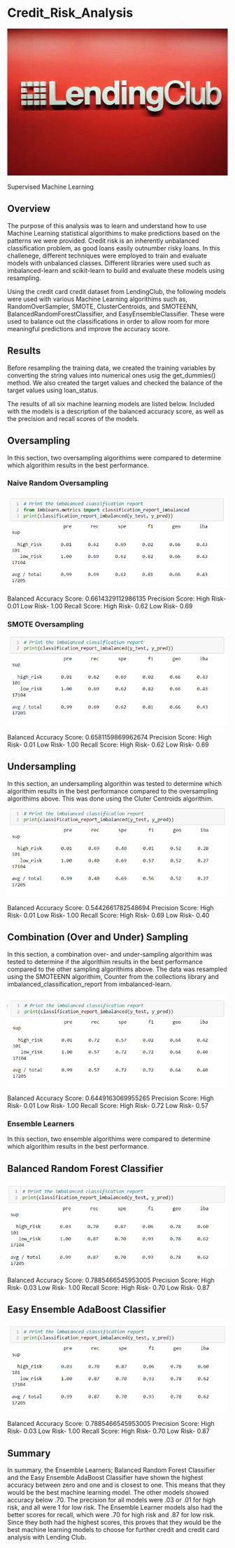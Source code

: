 # Credit_Risk_Analysis

![Alt text](images/LendingClub-CEO-Resigns.jpg)

Supervised Machine Learning

## Overview

The purpose of this analysis was to learn and understand how to use Machine Learning statistical algorithims to make predictions based on the patterns we were provided. Credit risk is an inherently unbalanced classification problem, as good loans easily outnumber risky loans. In this challenege, different techniques were employed to train and evaluate models with unbalanced classes. Different libraries were used such as imbalanced-learn and scikit-learn to build and evaluate these models using resampling.

Using the credit card credit dataset from LendingClub, the following models were used with various Machine Learning algorithims such as, RandomOverSampler, SMOTE, ClusterCentroids, and SMOTEENN, BalancedRandomForestClassifier, and EasyEnsembleClassifier. These were used to balance out the classifications in order to allow room for more meaningful predictions and improve the accuracy score.

## Results

Before resampling the training data, we created the training variables by converting the string values into numerical ones usig the get_dummies() method. We also created the target values and checked the balance of the target values using loan_status.

The results of all six machine learning models are listed below. Included with the models is a description of the balanced accuracy score, as well as the precision and recall scores of the models.

## Oversampling

In this section, two oversampling algorithims were compared to determine which algorithim results in the best performance.

### Naive Random Oversampling

![Alt text](images/NaiveRandomSampling.PNG)

Balanced Accuracy Score: 0.6614329112986135
Precision Score:
    High Risk- 0.01
    Low Risk- 1.00
Recall Score: 
    High Risk- 0.62
    Low Risk- 0.69

### SMOTE Oversampling

![Alt text](images/SMOTEOversampling.PNG)

Balanced Accuracy Score: 0.6581159869962674
Precision Score:
    High Risk- 0.01
    Low Risk- 1.00
Recall Score: 
    High Risk- 0.62
    Low Risk- 0.69

## Undersampling

In this section, an undersampling algorithin was tested to determine which algorithim results in the best performance compared to the oversampling algorithims above. This was done using the Cluter Centroids algorithim.

![Alt text](images/Undersampling.PNG)

Balanced Accuracy Score: 0.5442661782548694
Precision Score:
    High Risk- 0.01
    Low Risk- 1.00
Recall Score: 
    High Risk- 0.69
    Low Risk- 0.40

## Combination (Over and Under) Sampling

In this section, a combination over- and under-sampling algorithim was tested to determine if the algorithim results in the best performance compared to the other sampling algorithims above. The data was resampled using the SMOTEENN algorithim, Counter from the collections library and imbalanced_classification_report from imbalanced-learn.

![Alt text](images/CombinationSampling.PNG)

Balanced Accuracy Score: 0.6449163069955265
Precision Score:
    High Risk- 0.01
    Low Risk- 1.00
Recall Score: 
    High Risk- 0.72
    Low Risk- 0.57

### Ensemble Learners

In this section, two ensemble algorithims were compared to determine which algorithim results in the best performance. 

## Balanced Random Forest Classifier

![Alt text](images/BalancedRFClassifier.PNG)

Balanced Accuracy Score: 0.7885466545953005
Precision Score:
    High Risk- 0.03
    Low Risk- 1.00
Recall Score: 
    High Risk- 0.70
    Low Risk- 0.87

## Easy Ensemble AdaBoost Classifier

![Alt text](images/EasyEnsemble.PNG)

Balanced Accuracy Score: 0.7885466545953005
Precision Score:
    High Risk- 0.03
    Low Risk- 1.00
Recall Score: 
    High Risk- 0.70
    Low Risk- 0.87

## Summary

In summary, the Ensemble Learners; Balanced Random Forest Classifier and the Easy Ensemble AdaBoost Classifier have shown the highest accuracy between zero and one and is closest to one. This means that they would be the best machine learning model. The other models showed accuracy below .70. The precision for all models were .03 or .01 for high risk, and all were 1 for low risk. The Ensemble Learner models also had the better scores for recall, which were .70 for high risk and .87 for low risk. Since they both had the highest scores, this proves that they would be the best machine learning models to choose for further credit and credit card analysis with Lending Club.